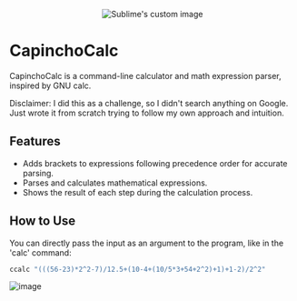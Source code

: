 <p align="center">
  <img src="https://github.com/thiagobmi/mycalc/assets/118558122/194caeef-2c08-47fa-8c77-097ca1271164" alt="Sublime's custom image"/>
</p>

# CapinchoCalc

CapinchoCalc is a command-line calculator and math expression parser, inspired by GNU calc.

Disclaimer: I did this as a challenge, so I didn't search anything on Google. Just wrote it from scratch trying to follow my own approach and intuition.

## Features
- Adds brackets to expressions following precedence order for accurate parsing.
- Parses and calculates mathematical expressions.
- Shows the result of each step during the calculation process.

## How to Use

You can directly pass the input as an argument to the program, like in the 'calc' command:
```bash
ccalc "(((56-23)*2^2-7)/12.5+(10-4+(10/5*3+54+2^2)+1)+1-2)/2^2"
```


![image](https://github.com/thiagobmi/mycalc/assets/118558122/0291b912-60be-4f2a-a2ad-80333f276b5c)
